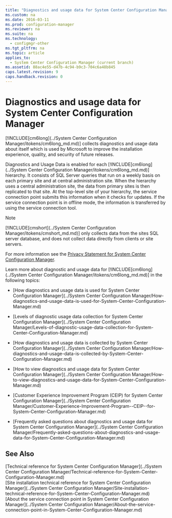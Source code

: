```yaml
---
title: "Diagnostics and usage data for System Center Configuration Manager"
ms.custom: na
ms.date: 2016-03-11
ms.prod: configuration-manager
ms.reviewer: na
ms.suite: na
ms.technology: 
  - configmgr-other
ms.tgt_pltfrm: na
ms.topic: article
applies_to: 
  - System Center Configuration Manager (current branch)
ms.assetid: 88ac4e55-d47b-4c94-b9c3-704c6a48b845
caps.latest.revision: 9
caps.handback.revision: 0
---
```

# Diagnostics and usage data for System Center Configuration Manager
[!INCLUDE[cm6long](../System Center Configuration Manager/itokens/cm6long_md.md)] collects diagnostics and usage data about itself which is used by Microsoft to improve the installation experience, quality, and security of future releases.  
  
 Diagnostics  and Usage Data is enabled for each [!INCLUDE[cm6long](../System Center Configuration Manager/itokens/cm6long_md.md)] hierarchy. It consists of SQL Server queries that run on a weekly basis on each primary site and at central administration site. When the hierarchy uses a central administration site, the data from primary sites is then replicated to that site. At the top-level site of your hierarchy, the service connection point submits this information when it checks for updates. If the service connection point is in offline mode, the information is transferred by using the service connection tool.  
  
> [!NOTE]  
>  [!INCLUDE[cmshort](../System Center Configuration Manager/itokens/cmshort_md.md)] only collects data from the sites SQL server database, and does not collect data directly from clients or site servers.  
  
 For more information see the [Privacy Statement for System Center Configuration Manager](http://go.microsoft.com/fwlink/?LinkID=626527).  
  
 Learn more about diagnostic and usage data for [!INCLUDE[cm6long](../System Center Configuration Manager/itokens/cm6long_md.md)] in the following topics:  
  
-   [How diagnostics and usage data is used for System Center Configuration Manager](../System Center Configuration Manager/How-diagnostics-and-usage-data-is-used-for-System-Center-Configuration-Manager.md)  
  
-   [Levels of diagnostic usage data collection for System Center Configuration Manager](../System Center Configuration Manager/Levels-of-diagnostic-usage-data-collection-for-System-Center-Configuration-Manager.md)  
  
-   [How diagnostics and usage data is collected by System Center Configuration Manager](../System Center Configuration Manager/How-diagnostics-and-usage-data-is-collected-by-System-Center-Configuration-Manager.md)  
  
-   [How to view diagnostics and usage data for System Center Configuration Manager](../System Center Configuration Manager/How-to-view-diagnostics-and-usage-data-for-System-Center-Configuration-Manager.md)  
  
-   [Customer Experience Improvement Program (CEIP) for System Center Configuration Manager](../System Center Configuration Manager/Customer-Experience-Improvement-Program--CEIP--for-System-Center-Configuration-Manager.md)  
  
-   [Frequently asked questions about diagnostics and usage data for System Center Configuration Manager](../System Center Configuration Manager/Frequently-asked-questions-about-diagnostics-and-usage-data-for-System-Center-Configuration-Manager.md)  
  
## See Also  
 [Technical reference for System Center Configuration Manager](../System Center Configuration Manager/Technical-reference-for-System-Center-Configuration-Manager.md)   
 [Site installation technical reference for System Center Configuration Manager](../System Center Configuration Manager/Site-installation-technical-reference-for-System-Center-Configuration-Manager.md)   
 [About the service connection point in System Center Configuration Manager](../System Center Configuration Manager/About-the-service-connection-point-in-System-Center-Configuration-Manager.md)